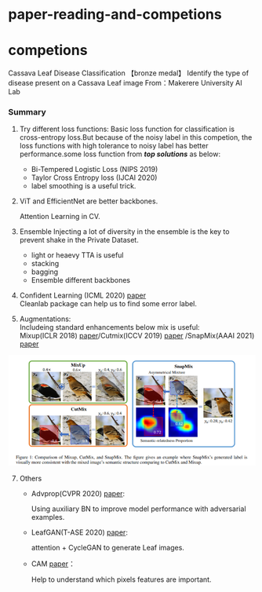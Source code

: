 # paper-reading-and-competions

# competions
Cassava Leaf Disease Classification 【bronze medal】
Identify the type of disease present on a Cassava Leaf image
From：Makerere University AI Lab
### Summary
1. Try different loss functions:
Basic loss function for classification is cross-entropy loss.But because of the noisy label in this competion, the loss functions with high tolerance to noisy label has better performance.some loss function from ***top solutions***  as below:
    * Bi-Tempered Logistic Loss (NIPS 2019)
    * Taylor Cross Entropy loss (IJCAI 2020)
    * label smoothing is a useful trick.
2. ViT and EfficientNet are better backbones. 

    Attention Learning in CV.
4. Ensemble
Injecting a lot of diversity in the ensemble is the key to prevent shake in the Private Dataset.
    * light or heaevy TTA is useful
    * stacking 
    * bagging
    * Ensemble different backbones
4. Confident Learning (ICML 2020) [paper](https://arxiv.org/pdf/1911.00068.pdf)  
    Cleanlab package can help us to find some error label.
    
5. Augmentations:  
 Includeing standard enhancements below mix is useful:  
 Mixup(ICLR 2018) [paper](https://arxiv.org/pdf/1710.09412.pdf)/Cutmix(ICCV 2019) [paper](https://openaccess.thecvf.com/content_ICCV_2019/papers/Yun_CutMix_Regularization_Strategy_to_Train_Strong_Classifiers_With_Localizable_Features_ICCV_2019_paper.pdf)  /SnapMix(AAAI 2021) [paper](https://arxiv.org/pdf/2012.04846.pdf)

  ![snapMix](https://github.com/ddmm2020/paper-reading-and-competions/blob/main/competions/images/snapMix.png)
  
7. Others
    * Advprop(CVPR 2020) [paper](https://openaccess.thecvf.com/content_CVPR_2020/papers/Xie_Adversarial_Examples_Improve_Image_Recognition_CVPR_2020_paper.pdf): 
        
        Using auxiliary BN to improve model performance with adversarial examples.
    * LeafGAN(T-ASE 2020) [paper](https://arxiv.org/pdf/2002.10100.pdf): 
        
        attention + CycleGAN to generate Leaf images.
    * CAM [paper](https://arxiv.org/pdf/1512.04150.pdf)：
        
        Help to understand which pixels features are important.
    


